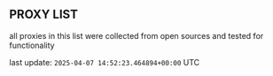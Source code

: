 ## PROXY LIST

all proxies in this list were collected from open sources and tested for functionality

last update: `2025-04-07 14:52:23.464894+00:00` UTC